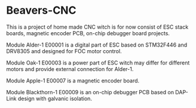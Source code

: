 # Beavers-CNC

This is a project of home made CNC witch is for now consist of ESC stack boards, magnetic encoder PCB, on-chip debugger board projects.

Module Alder-1 E00001 is a digital part of ESC based on STM32F446 and DRV8305 and designed for FOC motor control.

Module Oak-1 E00003 is a power part of ESC witch may differ for different motors and provide external connection for Alder-1.

Module Apple-1 E00007 is a magnetic encoder board.

Module Blackthorn-1 E00009 is an on-chip debugger PCB based on DAP-Link design with galvanic isolation.
